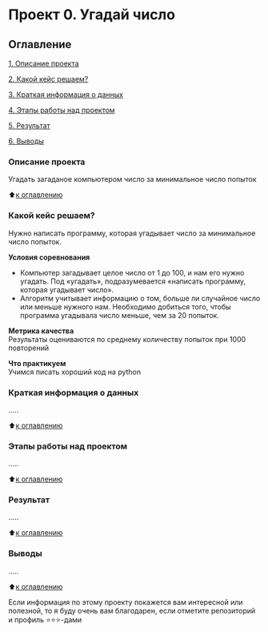 # Проект 0. Угадай число

## Оглавление

[1. Описание проекта](https://github.com/WhaleTRoll/DS_skillfactory/blob/main/project_0/README.md#Описание-проекта)

[2. Какой кейс решаем?](https://github.com/WhaleTRoll/DS_skillfactory/blob/main/project_0/README.md#Какой-кейс-решаем?)

[3. Краткая информация о данных](https://github.com/WhaleTRoll/DS_skillfactory/blob/main/project_0/README.md#Краткая-информация-о-данных)

[4. Этапы работы над проектом](https://github.com/WhaleTRoll/DS_skillfactory/blob/main/project_0/README.md#Этапы-работы-над-проектом)

[5. Результат](https://github.com/WhaleTRoll/DS_skillfactory/blob/main/project_0/README.md#Результат)

[6. Выводы](https://github.com/WhaleTRoll/DS_skillfactory/blob/main/project_0/README.md#Выводы)


### Описание проекта
Угадать загаданое компьютером число за минимальное число попыток

:arrow_up:[к оглавлению](https://github.com/WhaleTRoll/DS_skillfactory/blob/main/project_0/README.md#Оглавление)

### Какой кейс решаем?
Нужно написать программу, которая угадывает число за минимальное число попыток.

**Условия соревнования**
- Компьютер загадывает целое число от 1 до 100, и нам его нужно угадать. Под «угадать», подразумевается «написать программу, которая угадывает число».
- Алгоритм учитывает информацию о том, больше ли случайное число или меньше нужного нам.
Необходимо добиться того, чтобы программа угадывала число меньше, чем за 20 попыток.

**Метрика качества**     
Результаты оцениваются по среднему количеству попыток при 1000 повторений

**Что практикуем**     
Учимся писать хороший код на python

### Краткая информация о данных
.....

:arrow_up:[к оглавлению](https://github.com/WhaleTRoll/DS_skillfactory/blob/main/project_0/README.md#Оглавление)

### Этапы работы над проектом
.....

:arrow_up:[к оглавлению](https://github.com/WhaleTRoll/DS_skillfactory/blob/main/project_0/README.md#Оглавление)

### Результат
.....

:arrow_up:[к оглавлению](https://github.com/WhaleTRoll/DS_skillfactory/blob/main/project_0/README.md#Оглавление)

### Выводы
.....

:arrow_up:[к оглавлению](https://github.com/WhaleTRoll/DS_skillfactory/blob/main/project_0/README.md#Оглавление)

Если информация по этому проекту покажется вам интересной или полезной, то я буду очень вам благодарен, если отметите репозиторий и профиль ⭐️⭐️⭐️-дами